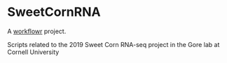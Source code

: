 # SweetCornRNA
A [workflowr][] project.

[workflowr]: https://github.com/jdblischak/workflowr

Scripts related to the 2019 Sweet Corn RNA-seq project in the Gore lab at Cornell University

